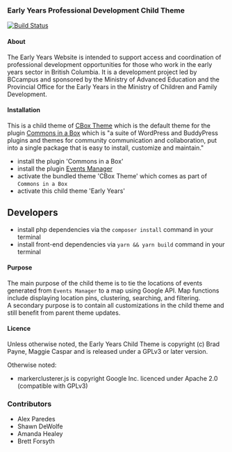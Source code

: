 ### Early Years Professional Development Child Theme ###
[![Build Status](https://travis-ci.com/BCcampus/eypd.svg?branch=dev)](https://travis-ci.com/BCcampus/eypd)

#### About ####
The Early Years Website is intended to support access and coordination of professional development opportunities for those who work in the early years sector in British Columbia.
It is a development project led by BCcampus and sponsored by the Ministry of Advanced Education and the Provincial Office for the Early Years in the Ministry of Children and Family Development.

#### Installation ####
This is a child theme of [CBox Theme](https://github.com/cuny-academic-commons/cbox-theme) which is the default theme for the plugin [Commons in a Box](https://github.com/cuny-academic-commons/commons-in-a-box) which is "a 
suite of WordPress and BuddyPress plugins and themes for community communication and collaboration, put into a single package that  is easy to install, customize and maintain."

- install the plugin 'Commons in a Box'
- install the plugin [Events Manager](https://wordpress.org/plugins/events-manager/)
- activate the bundled theme 'CBox Theme' which comes as part of `Commons in a Box`
- activate this child theme 'Early Years'

## Developers 
- install php dependencies via the `composer install` command in your terminal
- install front-end dependencies via `yarn && yarn build` command in your terminal

#### Purpose ####
The main purpose of the child theme is to tie the locations of events generated from `Events Manager` to a map using Google API. 
Map functions include displaying location pins, clustering, searching, and filtering.  
A secondary purpose is to contain all customizations in the child theme and still benefit from parent theme updates. 

#### Licence ####
Unless otherwise noted, the Early Years Child Theme is copyright (c) Brad Payne, Maggie Caspar and is released under a GPLv3 or later version.

Otherwise noted: 
- markerclusterer.js is copyright Google Inc. licenced under Apache 2.0 (compatible with GPLv3)

### Contributors ###
- Alex Paredes
- Shawn DeWolfe 
- Amanda Healey
- Brett Forsyth
